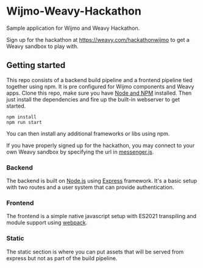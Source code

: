 # Wijmo-Weavy-Hackathon

Sample application for Wijmo and Weavy Hackathon.

Sign up for the hackathon at https://weavy.com/hackathonwijmo to get a Weavy sandbox to play with.

## Getting started

This repo consists of a backend build pipeline and a frontend pipeline tied together using npm. 
It is pre configured for Wijmo components and Weavy apps.
Clone this repo, make sure you have [Node and NPM](https://nodejs.org/) installed.
Then just install the dependencies and fire up the built-in webserver to get started. 

```
npm install
npm run start
```

You can then install any additional frameworks or libs using npm.

If you have properly signed up for the hackathon, you may connect to your own Weavy sandbox 
by specifying the url in [messenger.js](./frontend/messenger.js).

### Backend

The backend is built on [Node.js](https://nodejs.org/) using [Express](https://expressjs.com/) framework. 
It's a basic setup with two routes and a user system that can provide authentication. 

### Frontend

The frontend is a simple native javascript setup with ES2021 transpiling and module support using [webpack](https://webpack.js.org/).

### Static

The static section is where you can put assets that will be served from express but not as part of the build pipeline.
